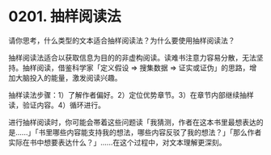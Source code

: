# 0201. 抽样阅读法

请你思考，什么类型的文本适合抽样阅读法？为什么要使用抽样阅读法？

抽样阅读法适合以获取信息为目的的非虚构阅读。读难书注意力容易分散，无法坚持。抽样阅读，借鉴科学家「定义假设 => 搜集数据 => 证实或证伪」的思路，增加大脑投入的能量，激发阅读兴趣。

抽样读法步骤：1）了解作者偏好。2）定位优势章节。3）在章节内部继续抽样读，验证内容。4）循环进行。

进行抽样阅读时，你可能会帯着这些问题读「我猜测，作者在这本书里最想表达的是......」「书里哪些内容能支持我的想法，哪些内容反驳了我的想法？」「那么作者实际在书中想要表达什么？」......在这个过程中，对文本理解更深刻。